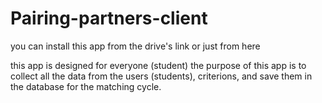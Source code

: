 # Pairing-partners-client

you can install this app from the drive's link or just from here

this app is designed for everyone (student)
the purpose of this app is to collect all the data from the users (students), criterions, and save them in the database for the matching cycle.

